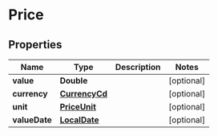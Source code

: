 # Price

## Properties
Name | Type | Description | Notes
------------ | ------------- | ------------- | -------------
**value** | **Double** |  |  [optional]
**currency** | [**CurrencyCd**](CurrencyCd.md) |  |  [optional]
**unit** | [**PriceUnit**](PriceUnit.md) |  |  [optional]
**valueDate** | [**LocalDate**](LocalDate.md) |  |  [optional]
